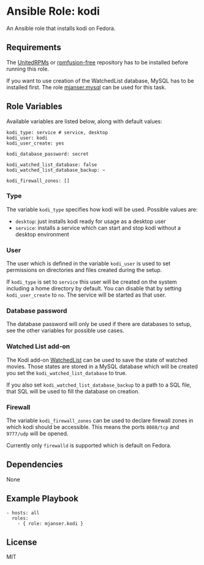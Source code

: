# Ansible Role: kodi

An Ansible role that installs kodi on Fedora.

## Requirements

The [UnitedRPMs](https://unitedrpms.github.io/) or [rpmfusion-free](http://rpmfusion.org/) repository has to be
installed before running this role.

If you want to use creation of the WatchedList database, MySQL has to be installed first.
The role [mjanser.mysql](https://github.com/mjanser/ansible-role-mysql) can be used for this task.

## Role Variables

Available variables are listed below, along with default values:

    kodi_type: service # service, desktop
    kodi_user: kodi
    kodi_user_create: yes

    kodi_database_password: secret

    kodi_watched_list_database: false
    kodi_watched_list_database_backup: ~

    kodi_firewall_zones: []

### Type

The variable `kodi_type` specifies how kodi will be used. Possible values are:

- `desktop`: just installs kodi ready for usage as a desktop user
- `service`: installs a service which can start and stop kodi without a desktop environment

### User

The user which is defined in the variable `kodi_user` is used to set permissions on directories and files created
during the setup.

If `kodi_type` is set to `service` this user will be created on the system including a home directory by default.
You can disable that by setting `kodi_user_create` to `no`. The service will be started as that user.

### Database password

The database password will only be used if there are databases to setup, see the other variables for possible use cases.

### Watched List add-on

The Kodi add-on [WatchedList](http://kodi.wiki/view/Add-on:WatchedList) can be used to save the state of watched movies.
Those states are stored in a MySQL database which will be created you set the `kodi_watched_list_database` to true.

If you also set `kodi_watched_list_database_backup` to a path to a SQL file, that SQL will be used to fill the database
on creation.

### Firewall

The variable `kodi_firewall_zones` can be used to declare firewall zones in which kodi should be accessible.
This means the ports `8080/tcp` and `9777/udp` will be opened.

Currently only `firewalld` is supported which is default on Fedora.

## Dependencies

None

## Example Playbook

    - hosts: all
      roles:
        - { role: mjanser.kodi }

## License

MIT
